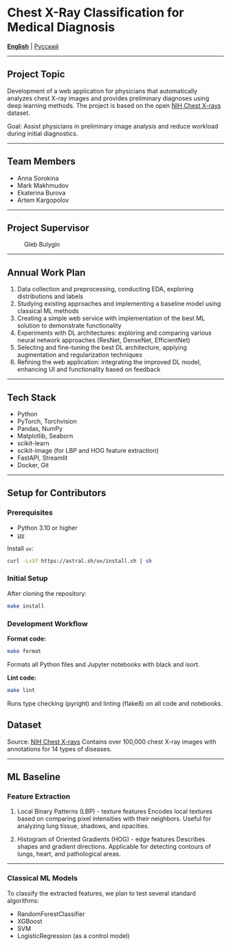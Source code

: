 # Chest X-Ray Classification for Medical Diagnosis

**[English](README.md)** | [Русский](README.ru.md)

---

## Project Topic

Development of a web application for physicians that automatically analyzes chest X-ray images and provides preliminary diagnoses using deep learning methods.
The project is based on the open [NIH Chest X-rays](https://www.kaggle.com/datasets/nih-chest-xrays/data) dataset.

Goal: Assist physicians in preliminary image analysis and reduce workload during initial diagnostics.

---

## Team Members

- Anna Sorokina
- Mark Makhmudov
- Ekaterina Burova
- Artem Kargopolov

---

## Project Supervisor

&nbsp;&nbsp;&nbsp;&nbsp;&nbsp;&nbsp;&nbsp;&nbsp;&nbsp;&nbsp;Gleb Bulygin

---

## Annual Work Plan

1. Data collection and preprocessing, conducting EDA, exploring distributions and labels
2. Studying existing approaches and implementing a baseline model using classical ML methods
3. Creating a simple web service with implementation of the best ML solution to demonstrate functionality
4. Experiments with DL architectures: exploring and comparing various neural network approaches (ResNet, DenseNet, EfficientNet)
5. Selecting and fine-tuning the best DL architecture, applying augmentation and regularization techniques
6. Refining the web application: integrating the improved DL model, enhancing UI and functionality based on feedback

---

## Tech Stack

- Python
- PyTorch, Torchvision
- Pandas, NumPy
- Matplotlib, Seaborn
- scikit-learn
- scikit-image (for LBP and HOG feature extraction)
- FastAPI, Streamlit
- Docker, Git

---

## Setup for Contributors

### Prerequisites

- Python 3.10 or higher
- [uv](https://github.com/astral-sh/uv)

Install `uv`:
```bash
curl -LsSf https://astral.sh/uv/install.sh | sh
```

### Initial Setup

After cloning the repository:

```bash
make install
```

### Development Workflow

**Format code:**
```bash
make format
```
Formats all Python files and Jupyter notebooks with black and isort.

**Lint code:**
```bash
make lint
```
Runs type checking (pyright) and linting (flake8) on all code and notebooks.

## Dataset

Source: [NIH Chest X-rays](https://www.kaggle.com/datasets/nih-chest-xrays/data)
Contains over 100,000 chest X-ray images with annotations for 14 types of diseases.

---

## ML Baseline

### Feature Extraction

1. Local Binary Patterns (LBP) - texture features
   Encodes local textures based on comparing pixel intensities with their neighbors.
   Useful for analyzing lung tissue, shadows, and opacities.

2. Histogram of Oriented Gradients (HOG) - edge features
   Describes shapes and gradient directions.
   Applicable for detecting contours of lungs, heart, and pathological areas.

---

### Classical ML Models

To classify the extracted features, we plan to test several standard algorithms:

- RandomForestClassifier
- XGBoost
- SVM
- LogisticRegression (as a control model)

